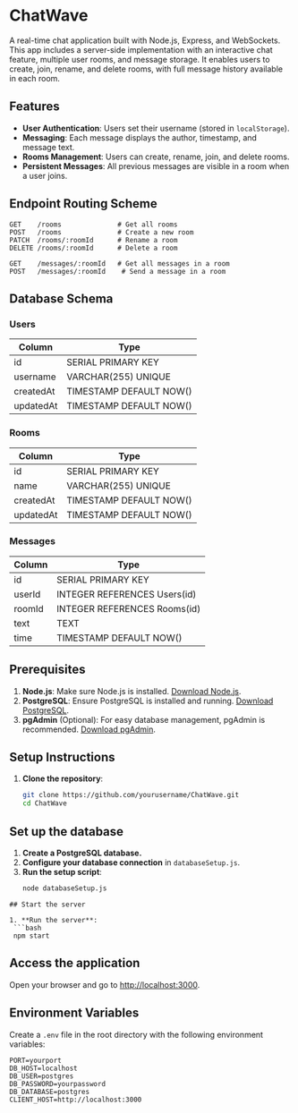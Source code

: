 # ChatWave

A real-time chat application built with Node.js, Express, and WebSockets. This app includes a server-side implementation with an interactive chat feature, multiple user rooms, and message storage. It enables users to create, join, rename, and delete rooms, with full message history available in each room.

## Features

- **User Authentication**: Users set their username (stored in `localStorage`).
- **Messaging**: Each message displays the author, timestamp, and message text.
- **Rooms Management**: Users can create, rename, join, and delete rooms.
- **Persistent Messages**: All previous messages are visible in a room when a user joins.

## Endpoint Routing Scheme
```
GET    /rooms              # Get all rooms
POST   /rooms              # Create a new room
PATCH  /rooms/:roomId      # Rename a room
DELETE /rooms/:roomId      # Delete a room

GET    /messages/:roomId   # Get all messages in a room
POST   /messages/:roomId    # Send a message in a room
```

## Database Schema

### Users
| Column    | Type                      |
|-----------|---------------------------|
| id        | SERIAL PRIMARY KEY        |
| username  | VARCHAR(255) UNIQUE       |
| createdAt | TIMESTAMP DEFAULT NOW()   |
| updatedAt | TIMESTAMP DEFAULT NOW()   |

### Rooms
| Column    | Type                      |
|-----------|---------------------------|
| id        | SERIAL PRIMARY KEY        |
| name      | VARCHAR(255) UNIQUE       |
| createdAt | TIMESTAMP DEFAULT NOW()   |
| updatedAt | TIMESTAMP DEFAULT NOW()   |

### Messages
| Column    | Type                              |
|-----------|-----------------------------------|
| id        | SERIAL PRIMARY KEY                |
| userId    | INTEGER REFERENCES Users(id)      |
| roomId    | INTEGER REFERENCES Rooms(id)      |
| text      | TEXT                              |
| time      | TIMESTAMP DEFAULT NOW()           |


## Prerequisites

1. **Node.js**: Make sure Node.js is installed. [Download Node.js](https://nodejs.org/).
2. **PostgreSQL**: Ensure PostgreSQL is installed and running. [Download PostgreSQL](https://www.postgresql.org/download/).
3. **pgAdmin** (Optional): For easy database management, pgAdmin is recommended. [Download pgAdmin](https://www.pgadmin.org/download/).

## Setup Instructions

1. **Clone the repository**:
   ```bash
   git clone https://github.com/yourusername/ChatWave.git
   cd ChatWave
   ```

## Set up the database

1. **Create a PostgreSQL database.**
2. **Configure your database connection** in `databaseSetup.js`.
3. **Run the setup script**:
   ```bash
   node databaseSetup.js
  ```
## Start the server

1. **Run the server**:
   ```bash
   npm start
  ```
## Access the application

Open your browser and go to [http://localhost:3000](http://localhost:3000).

## Environment Variables

Create a `.env` file in the root directory with the following environment variables:

```plaintext
PORT=yourport
DB_HOST=localhost
DB_USER=postgres
DB_PASSWORD=yourpassword
DB_DATABASE=postgres
CLIENT_HOST=http://localhost:3000
```
